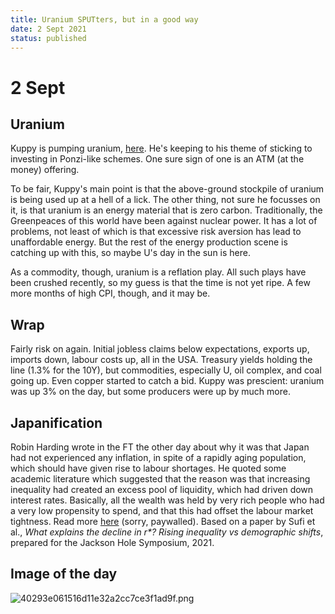 ```yaml
---
title: Uranium SPUTters, but in a good way
date: 2 Sept 2021
status: published
---
```


# 2 Sept

## Uranium

Kuppy is pumping uranium, [here](https://adventuresincapitalism.com/2021/09/02/the-new-gbtc/). 
He's keeping to his theme of sticking to investing in Ponzi-like schemes. 
One sure sign of one is an ATM (at the money) offering.

To be fair, Kuppy's main point is that the above-ground stockpile of uranium is being used up at a hell of a lick.
The other thing, not sure he focusses on it, is that uranium is an energy material that is zero carbon.
Traditionally, the Greenpeaces of this world have been against nuclear power.
It has a lot of problems, not least of which is that excessive risk aversion has lead to unaffordable energy.
But the rest of the energy production scene is catching up with this, so maybe U's day in the sun is here.

As a commodity, though, uranium is a reflation play. All such plays have been crushed recently, so my guess is that the time is not yet ripe.
A few more months of high CPI, though, and it may be.

## Wrap

Fairly risk on again. Initial jobless claims below expectations, exports up, imports down, labour costs up, all in the USA.
Treasury yields holding the line (1.3% for the 10Y), but commodities, especially U, oil complex, and coal going up.
Even copper started to catch a bid. Kuppy was prescient: uranium was up 3% on the day, but some producers were up by much more.

## Japanification

Robin Harding wrote in the FT the other day about why it was that Japan had not experienced any inflation, in spite of a rapidly aging population, which should have given rise to labour shortages. 
He quoted some academic literature which suggested that the reason was that increasing inequality had created an excess pool of liquidity, which had driven down interest rates. 
Basically, all the wealth was held by very rich people who had a very low propensity to spend, and that this had offset the labour market tightness.
Read more [here](https://www.ft.com/content/3f199380-3d78-44bb-b856-4a0e3214c741) (sorry, paywalled). Based on a paper by Sufi et al., _What explains the decline in r*? Rising inequality vs demographic shifts_, prepared for the Jackson Hole Symposium, 2021.

## Image of the day

![40293e061516d11e32a2cc7ce3f1ad9f.png]({attach}40293e061516d11e32a2cc7ce3f1ad9f.png)


